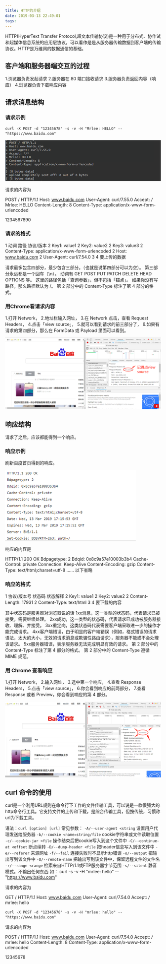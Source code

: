 ```yaml
---
title: HTTP的介绍
date: 2019-03-13 22:49:01
tags:
---
```

HTTP(HyperText Transfer Protocol,超文本传输协议)是一种用于分布式、协作试和超媒体信息系统的应用层协议，可以看作是是从服务器传输数据到客户端的传输协议。HTTP是万维网的数据通信的基础。

## 客户端和服务器端交互的过程
1.浏览器负责发起请求
2.服务器在 80 端口接收请求
3.服务器负责返回内容（响应）
4.浏览器负责下载响应内容

## 请求消息结构

### 请求示例

    curl -X POST -d "12345678" -s -v -H "Mrlee: HELLO" -- "https://www.baidu.com"
![请求示例](HTTP的介绍/请求示例.png)

请求的内容为

POST / HTTP/1.1
Host: www.baidu.com
User-Agent: curl/7.55.0
Accept: */*
Mrlee: HELLO
Content-Length: 8
Content-Type: application/x-www-form-urlencoded

1234567890

### 请求的格式

1 动词 路径 协议/版本
2 Key1: value1
2 Key2: value2
2 Key3: value3
2 Content-Type: application/x-www-form-urlencoded
2 Host: www.baidu.com
2 User-Agent: curl/7.54.0
3 
4 要上传的数据

请求最多包含四部分，最少包含三部分。（也就是说第四部分可以为空）。
第三部分永远都是一个回车（\n）。
动词有 GET POST PUT PATCH DELETE HEAD OPTIONS 等。
这里的路径包括「查询参数」，但不包括「锚点」。
如果你没有写路径，那么路径默认为 /。
第 2 部分中的 Content-Type 标注了第 4 部分的格式。

### 用Chrome看请求内容

1.打开 Network，
2.地址栏输入网址，
3.在 Network 点击，查看 Request Headers，
4.点击「view source」，
5.就可以看到请求的前三部分了，
6.如果有请求的第四部分，那么在 FormData 或 Payload 里面可以看到。

![用Chrome看请求示例](HTTP的介绍/看请求.png)

## 响应结构

请求了之后，应该都能得到一个响应。

### 响应示例

刷新百度首页得到的响应。

![响应示例](HTTP的介绍/响应示例.png)

响应的内容是

HTTP/1.1 200 OK
Bdpagetype: 2
Bdqid: 0x8c9a57e10003b3b4
Cache-Control: private
Connection: Keep-Alive
Content-Encoding: gzip
Content-Type: text/html;charset=utf-8
......
以下省略

### 响应的格式

1 协议/版本号 状态码 状态解释
2 Key1: value1
2 Key2: value2
2 Content-Length: 17931
2 Content-Type: text/html
3
4 要下载的内容

其中状态码是服务器对浏览器说的话
1xx消息，这一类型的状态码，代表请求已被接受，需要继续处理。
2xx成功，这一类型的状态码，代表请求已成功被服务器接收、理解、并接受。
3xx重定向，这类状态码代表需要客户端采取进一步的操作才能完成请求。
4xx客户端错误，由于明显的客户端错误（例如，格式错误的请求语法，太大的大小，无效的请求消息或欺骗性路由请求），服务器不能或不会处理该请求。
5xx服务器错误，表示服务器无法完成明显有效的请求。
第 2 部分中的 Content-Type 标注了第 4 部分的格式。
第 2 部分中的 Content-Type 遵循 MIME 规范。

### 用 Chrome 查看响应

1.打开 Network，
2.输入网址，
3.选中第一个响应，
4.查看 Response Headers，
5.点击「view source」，
6.你会看到响应的前两部分，
7.查看 Response 或者 Preview，你会看到响应的第 4 部分。

![用Chrome看响应示例](HTTP的介绍/看响应.png)

## curl 命令的使用

curl是一个利用URL规则在命令行下工作的文件传输工具，可以说是一款很强大的http命令行工具。它支持文件的上传和下载，是综合传输工具，但按传统，习惯称url为下载工具。

语法：`curl [option] [url]`
常见参数：
`-A/--user-agent <string`             设置用户代理发送给服务器
`-b/--cookie <name=string/file`    cookie字符串或文件读取位置
`-c/--cookie-jar <file`                   操作结束后把cookie写入到这个文件中
`-C/--continue-at <offset`           断点续转
`-D/--dump-header <file`            把header信息写入到该文件中
`-e/--referer`                                  来源网址
`-f/--fail`                                          连接失败时不显示http错误
`-o/--output`                                  把输出写到该文件中
`-O/--remote-name`                      把输出写到该文件中，保留远程文件的文件名
`-r/--range <range`                      检索来自HTTP/1.1或FTP服务器字节范围
`-s/--silent`                            静音模式。不输出任何东西
如：
    curl -s -v -H "mrlee: hello" -- "https://www.baidu.com"

请求的内容为

GET / HTTP/1.1
Host: www.baidu.com
User-Agent: curl/7.54.0
Accept: */*
mrlee: hello

    curl -X POST -d "12345678" -s -v -H "mrlee: hello" -- "https://www.baidu.com"

请求的内容为

POST / HTTP/1.1
Host: www.baidu.com
User-Agent: curl/7.54.0
Accept: */*
mrlee: hello
Content-Length: 8
Content-Type: application/x-www-form-urlencoded

12345678